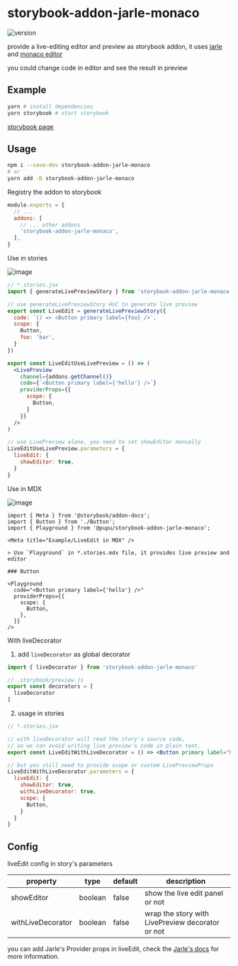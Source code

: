 # storybook-addon-jarle-monaco

![version](https://badge.fury.io/js/storybook-addon-jarle-monaco.svg)

provide a live-editing editor and preview as storybook addon, it uses [jarle](https://github.com/jquense/jarle) and [monaco editor](https://github.com/suren-atoyan/monaco-react)

you could change code in editor and see the result in preview

## Example
```bash
yarn # install dependencies
yarn storybook # start storybook
```

[storybook page](https://hirohe.github.io/storybook-addon-jarle-monaco/?path=/story/example-introduction--page)

## Usage

```bash
npm i --save-dev storybook-addon-jarle-monaco
# or
yarn add -D storybook-addon-jarle-monaco
```

Registry the addon to storybook
```js
module.exports = {
  // ...
  addons: [
    // ... other addons
    'storybook-addon-jarle-monaco',
  ],
}
```

Use in stories

![image](https://user-images.githubusercontent.com/14357567/154925600-770a8646-549a-4ff9-af8f-b8484e000c18.png)

```jsx
// *.stories.jsx
import { generateLivePreviewStory } from 'storybook-addon-jarle-monaco'

// use generateLivePreviewStory HoC to generate live preview
export const LiveEdit = generateLivePreviewStory({
  code: `() => <Button primary label={foo} />`,
  scope: {
    Button,
    foo: 'bar',
  }
})

export const LiveEditUseLivePreview = () => (
  <LivePreview
    channel={addons.getChannel()}
    code={`<Button primary label={'hello'} />`}
    providerProps={{
      scope: {
        Button,
      }
    }}
  />
)

// use LivePreview alone, you need to set showEditor manually
LiveEditUseLivePreview.parameters = {
  liveEdit: {
    showEditor: true,
  }
}
```

Use in MDX

![image](https://user-images.githubusercontent.com/14357567/154925423-334f9593-d3b9-4837-8f21-08ef9f41c154.png)

```mdx
import { Meta } from '@storybook/addon-docs';
import { Button } from './Button';
import { Playground } from '@pupu/storybook-addon-jarle-monaco';

<Meta title="Example/LiveEdit in MDX" />

> Use `Playground` in *.stories.mdx file, it provides live preview and editor

### Button

<Playground
  code="<Button primary label={'hello'} />"
  providerProps={{
    scope: {
      Button,
    },
  }}
/>
```

With liveDecorator

1. add `liveDecorator` as global decorator
```js
import { liveDecorator } from 'storybook-addon-jarle-monaco'

// .storybook/preview.js
export const decorators = [
  liveDecorator
]
```
2. usage in stories
```jsx
// *.stories.jsx

// with liveDecorator will read the story's source code,
// so we can avoid writing live preview's code in plain text.
export const LiveEditWithLiveDecorator = () => <Button primary label="hello" />

// but you still need to provide scope or custom LivePreviewProps
LiveEditWithLiveDecorator.parameters = {
  liveEdit: {
    showEditor: true,
    withLiveDecorator: true,
    scope: {
      Button,
    }
  }
}
```

## Config

liveEdit config in story's parameters

| property          | type    | default | description                                      |
|-------------------|---------|---------|--------------------------------------------------|
| showEditor        | boolean | false   | show the live edit panel or not                  |
| withLiveDecorator | boolean | false   | wrap the story with LivePreview decorator or not |

you can add Jarle's Provider props in liveEdit, check the [Jarle's docs](https://jquense.github.io/jarle/) for more information.

